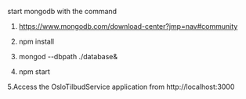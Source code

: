 start mongodb with the command

1. https://www.mongodb.com/download-center?jmp=nav#community
   
2. npm install

3. mongod --dbpath ./database&

4. npm start

5.Access the OsloTilbudService application from http://localhost:3000
